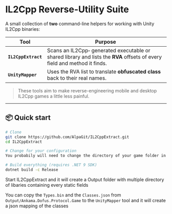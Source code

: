 # IL2Cpp Reverse-Utility Suite

A small collection of **two** command-line helpers for working with Unity IL2Cpp binaries:

| Tool | Purpose |
|------|---------|
| **`IL2CppExtract`** | Scans an IL2Cpp‐ generated executable or shared library and lists the **RVA** offsets of every field and method it finds. |
| **`UnityMapper`**   | Uses the RVA list to translate **obfuscated class** back to their real names. |

> These tools aim to make reverse-engineering mobile and desktop IL2Cpp games a little less painful.

---

## 📦 Quick start

```bash
# Clone
git clone https://github.com/AlpaGit/IL2CppExtract.git
cd IL2CppExtract

# Change for your configuration
You probabily will need to change the directory of your game folder in the Program.cs

# Build everything (requires .NET 9 SDK)
dotnet build -c Release

```

Start IL2CppExtract and it will create a Output folder with multiple directory of libaries containing every static fields

You can copy the `Types.bin` and the `Classes.json` from `Output/Ankama.Dofus.Protocol.Game` to the `UnityMapper` tool and it will create a json mapping of the classes
